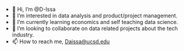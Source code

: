- 👋 Hi, I’m @D-Issa
- 👀 I’m interested in data analysis and product/project management.
- 🌱 I’m currently learning economics and self teaching data science.
- 💞️ I’m looking to collaborate on data related projects about the tech industry. 
- 📫 How to reach me, Daissa@ucsd.edu

<!---
D-Issa/D-Issa is a ✨ special ✨ repository because its `README.md` (this file) appears on your GitHub profile.
You can click the Preview link to take a look at your changes.
--->
